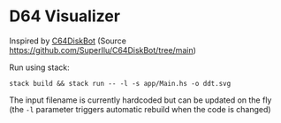 # D64 Visualizer

Inspired by [C64DiskBot](https://chaos.social/@c64_disks@botsin.space)
(Source https://github.com/SuperIlu/C64DiskBot/tree/main)

Run using stack:

```
stack build && stack run -- -l -s app/Main.hs -o ddt.svg 
```

The input filename is currently hardcoded but can be updated on the fly (the
`-l` parameter triggers automatic rebuild when the code is changed)
